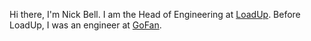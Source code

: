 Hi there, I'm Nick Bell. I am the Head of Engineering at [LoadUp](https://goloadup.com). Before LoadUp, I was an engineer at [GoFan](https://gofan.co).

